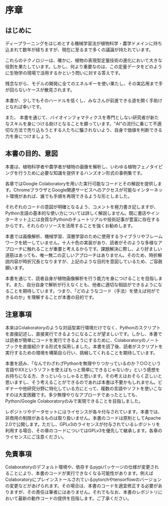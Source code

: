 # 序章
## はじめに

ディープラーニングをはじめとする機械学習法が植物科学・農学ドメインに持ち込まれて数年が経ちますが、現在に至るまで多くの議論が持たれています。

これらのテクノロジーは、確かに、植物の表現型定量技術の進化において大きな役割を果たしています。しかし、何より重要なのは、この定量データをどのように生物学の現場で活用するかという問いに対する答えです。

残念ながら、モデルの開発に全てのエネルギーを使い果たし、その実応用まで手が回らないケースが散見されます。

本書が、少しでもそのハードルを低くし、みなさんが前進できる道を開く手助けとなれば幸いです。

また、 本書を通じて、バイオインフォマティクスを専門としない研究者が新たなスキルを身につける助けとなることを願っています。"AI"の流行に乗じて不適切な方法で売り込もうとする人たちに騙されないよう、自身で価値を判断できる力を身につけましょう。

## 本書の目的、意図

本書は、植物科学者や農学者が植物の画像を解析し、いわゆる植物フェノタイピングを行うために必要な知識を提供するハンズオン形式の事例集です。

 各章ではGoogle Colaboratoryを用いた実行可能なコードとその解説を提供します。ChromeブラウザとGoogle関連サービスへのアクセスが可能なインターネット環境があれば、誰でも手順を再現できるような形としました。

それぞれのコードの意図が明確となるよう、コメントを極力書き記しますが、Python言語の基本的な使い方については詳しく解説しません。既に書店やインターネット上には良質なPythonのチュートリアルや技術記事が豊富に存在するからです。それらのリソースを活用することを強くお勧めします。

本書では画像解析、機械学習、深層学習のために使用するライブラリやフレームワークを統一していません。十人十色の実装があり、読者がそのような多様なアプローチに触れることが重要と考えるからです。課題解決に際し、より好ましい道筋はあっても、唯一無二の正しいアプローチはありません。そのため、時折解説内容が時折冗長となりますが、上記のような目的を意図しているため、ご容赦願います。

本書を通じて、読者自身が植物画像解析を行う能力を身につけることを目指します。また、自分自身で解析が行えなくとも、他者に適切な相談ができるようになることを期待しています。つまり、「どのようなコード（手法）を使えば何ができるのか」を理解することが本書の目的です。

## 注意事項
本来はColaboratoryのような対話型実行環境だけでなく、Pythonのスクリプトを直接記述し、直接実行できるようになることが望ましいです。しかし、本書では読者が簡単にコードを実行できるようにするために、Colaboratoryのノートブックを直接紹介する形式を採用しました。本書を読了後、読者がスクリプトを実行するための環境を構築自ら行い、挑戦してくれることを期待しています。

本書を読み、「なんでわざわざPythonを無理やりつかっているのか？○○という言語やXXというソフトを使えばもっと簡単にできるじゃないか」という感想をお持ちになる方、きっといらっしゃると思います。その考えはおそらく正しいと思いますし、そう考えることができるのであれば本書は不要かもしれません。ビギナーや他研究分野に特化している方にとって、複数の言語やソフトを使いこなすのは大変困難です。多少無理やりなアプローチであったとしても、Python/Google Colaboratoryのみで実現できることを目指しました。

レポジトリやデータセットにはライセンスが各々付与されています。本書では、非商用の制限があるものは取り扱いません。本書のコードは原則としてApache 2.0で公開します。ただし、GPLv3のライセンスが付与されているレポジトリを利用する場合、その章のコードについてはGPLv3を優先して継承します。各章のライセンスにご注意ください。
## 免責事項
Colaboratoryのデフォルト環境や、依存するpypiパッケージの仕様が変更されることにより、本書のコードが実行できなくなる可能性があります。例えばColaboratoryにプレインストールされているpytorchやtensorflowのバージョンの変更などがあげられます。その場合は、本書のコードを適宜修正する必要がありますが、その責任は筆者にはありません。それでもなお、本書のレポジトリにおいて最新の動作コードの提供を目指します。ご了承ください。